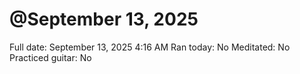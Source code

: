 # @September 13, 2025

Full date: September 13, 2025 4:16 AM
Ran today: No
Meditated: No
Practiced guitar: No